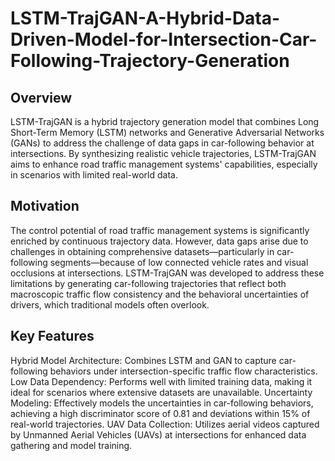 # LSTM-TrajGAN-A-Hybrid-Data-Driven-Model-for-Intersection-Car-Following-Trajectory-Generation

## Overview
LSTM-TrajGAN is a hybrid trajectory generation model that combines Long Short-Term Memory (LSTM) networks and Generative Adversarial Networks (GANs) to address the challenge of data gaps in car-following behavior at intersections. By synthesizing realistic vehicle trajectories, LSTM-TrajGAN aims to enhance road traffic management systems' capabilities, especially in scenarios with limited real-world data.

## Motivation
The control potential of road traffic management systems is significantly enriched by continuous trajectory data. However, data gaps arise due to challenges in obtaining comprehensive datasets—particularly in car-following segments—because of low connected vehicle rates and visual occlusions at intersections. LSTM-TrajGAN was developed to address these limitations by generating car-following trajectories that reflect both macroscopic traffic flow consistency and the behavioral uncertainties of drivers, which traditional models often overlook.

## Key Features
Hybrid Model Architecture: Combines LSTM and GAN to capture car-following behaviors under intersection-specific traffic flow characteristics.
Low Data Dependency: Performs well with limited training data, making it ideal for scenarios where extensive datasets are unavailable.
Uncertainty Modeling: Effectively models the uncertainties in car-following behaviors, achieving a high discriminator score of 0.81 and deviations within 15% of real-world trajectories.
UAV Data Collection: Utilizes aerial videos captured by Unmanned Aerial Vehicles (UAVs) at intersections for enhanced data gathering and model training.
